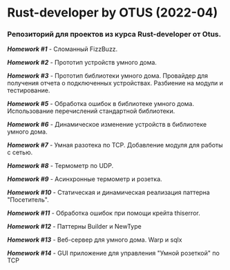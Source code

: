 # Rust-developer by OTUS (2022-04)

### Репозиторий для проектов из курса Rust-developer от Otus.


***Homework #1*** - Сломанный FizzBuzz.

***Homework #2*** - Прототип устройств умного дома.

***Homework #3*** - Прототип библиотеки умного дома. Провайдер для получения отчета о подключенных устройствах. Разбиение на модули и тестирование.

***Homework #5*** - Обработка ошибок в библиотеке умного дома. Использование перечислений стандартной библиотеки.

***Homework #6*** - Динамическое изменение устройств в библиотеке умного дома.

***Homework #7*** - Умная разотека по TCP. Добавление модуля для работы с сетью.

***Homework #8*** - Термометр по UDP.

***Homework #9*** - Асинхронные термометр и розетка.

***Homework #10*** - Статическая и динамическая реализация паттерна "Посетитель".

***Homework #11*** - Обработка ошибок при помощи крейта thiserror.

***Homework #12*** - Паттерны Builder и NewType

***Homework #13*** - Веб-сервер для умного дома. Warp и sqlx

***Homework #14*** - GUI приложение для управления "Умной розеткой" по TCP


